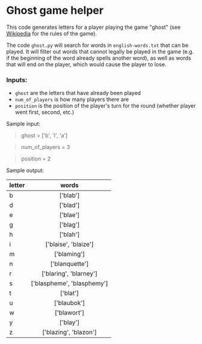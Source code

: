 # Ghost game helper

 This code generates letters for a player playing the game "ghost" (see [Wikipedia](https://en.wikipedia.org/wiki/Ghost_(game)) for the rules of the game).

The code `ghost.py` will search for words in `english-words.txt` that can be played. It will filter out words that cannot legally be played in the game (e.g. if the beginning of the word already spells another word), as well as words that will end on the player, which would cause the player to lose.

### Inputs: 

- `ghost` are the letters that have already been played
- `num_of_players` is how many players there are
- `position` is the position of the player's turn for the round (whether player went first, second, etc.)



Sample input:
> ghost = ['b', 'l', 'a']   

> num_of_players = 3     

> position = 2         


Sample output:

| letter |words|
| ------------- |:-------------:|
|  b  |  ['blab']  | 
|  d  |  ['blad']  | 
|  e  |  ['blae']  | 
|  g  |  ['blag']  | 
|  h  |  ['blah']  | 
|  i  |  ['blaise', 'blaize']  | 
|  m  |  ['blaming']  | 
|  n  |  ['blanquette']  | 
|  r  |  ['blaring', 'blarney']  | 
|  s  |  ['blaspheme', 'blasphemy']  | 
|  t  |  ['blat']  | 
|  u  |  ['blaubok']  | 
|  w  |  ['blawort']  | 
|  y  |  ['blay']  | 
|  z  |  ['blazing', 'blazon']  | 